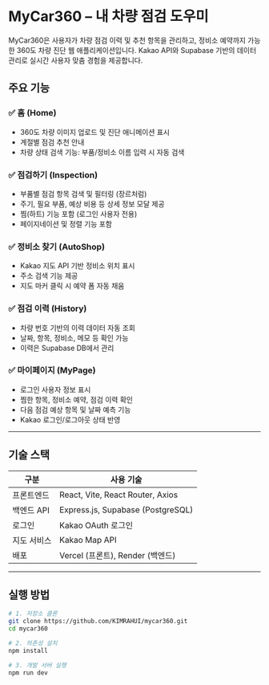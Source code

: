 # MyCar360 – 내 차량 점검 도우미

MyCar360은 사용자가 차량 점검 이력 및 추천 항목을 관리하고, 정비소 예약까지 가능한 360도 차량 진단 웹 애플리케이션입니다. Kakao API와 Supabase 기반의 데이터 관리로 실시간 사용자 맞춤 경험을 제공합니다.

## 주요 기능

### ✅ 홈 (Home)
- 360도 차량 이미지 업로드 및 진단 애니메이션 표시
- 계절별 점검 추천 안내
- 차량 상태 검색 기능: 부품/정비소 이름 입력 시 자동 검색

### ✅ 점검하기 (Inspection)
- 부품별 점검 항목 검색 및 필터링 (장르처럼)
- 주기, 필요 부품, 예상 비용 등 상세 정보 모달 제공
- 찜(하트) 기능 포함 (로그인 사용자 전용)
- 페이지네이션 및 정렬 기능 포함

### ✅ 정비소 찾기 (AutoShop)
- Kakao 지도 API 기반 정비소 위치 표시
- 주소 검색 기능 제공
- 지도 마커 클릭 시 예약 폼 자동 채움

### ✅ 점검 이력 (History)
- 차량 번호 기반의 이력 데이터 자동 조회
- 날짜, 항목, 정비소, 메모 등 확인 가능
- 이력은 Supabase DB에서 관리

### ✅ 마이페이지 (MyPage)
- 로그인 사용자 정보 표시
- 찜한 항목, 정비소 예약, 점검 이력 확인
- 다음 점검 예상 항목 및 날짜 예측 기능
- Kakao 로그인/로그아웃 상태 반영

---

## 기술 스택

| 구분 | 사용 기술 |
|------|------------|
| 프론트엔드 | React, Vite, React Router, Axios |
| 백엔드 API | Express.js, Supabase (PostgreSQL) |
| 로그인 | Kakao OAuth 로그인 |
| 지도 서비스 | Kakao Map API |
| 배포 | Vercel (프론트), Render (백엔드) |

---

## 실행 방법

```bash
# 1. 저장소 클론
git clone https://github.com/KIMRAHUI/mycar360.git
cd mycar360

# 2. 의존성 설치
npm install

# 3. 개발 서버 실행
npm run dev
